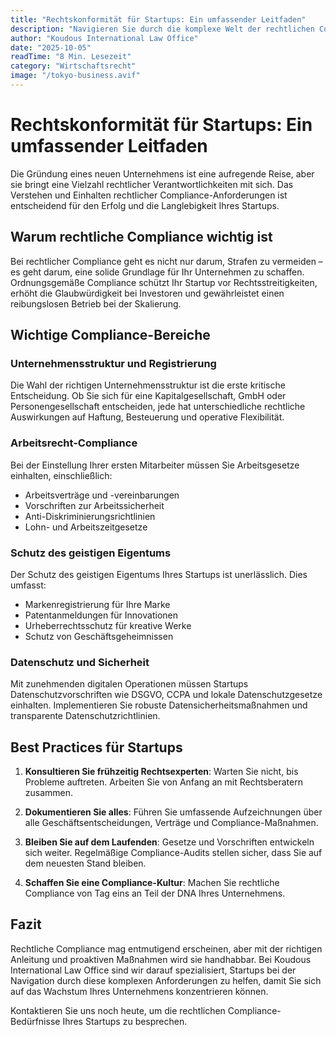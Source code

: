 ```yaml
---
title: "Rechtskonformität für Startups: Ein umfassender Leitfaden"
description: "Navigieren Sie durch die komplexe Welt der rechtlichen Compliance für Startups mit unserem umfassenden Leitfaden zu wesentlichen Vorschriften und Best Practices."
author: "Koudous International Law Office"
date: "2025-10-05"
readTime: "8 Min. Lesezeit"
category: "Wirtschaftsrecht"
image: "/tokyo-business.avif"
---
```


# Rechtskonformität für Startups: Ein umfassender Leitfaden

Die Gründung eines neuen Unternehmens ist eine aufregende Reise, aber sie bringt eine Vielzahl rechtlicher Verantwortlichkeiten mit sich. Das Verstehen und Einhalten rechtlicher Compliance-Anforderungen ist entscheidend für den Erfolg und die Langlebigkeit Ihres Startups.

## Warum rechtliche Compliance wichtig ist

Bei rechtlicher Compliance geht es nicht nur darum, Strafen zu vermeiden – es geht darum, eine solide Grundlage für Ihr Unternehmen zu schaffen. Ordnungsgemäße Compliance schützt Ihr Startup vor Rechtsstreitigkeiten, erhöht die Glaubwürdigkeit bei Investoren und gewährleistet einen reibungslosen Betrieb bei der Skalierung.

## Wichtige Compliance-Bereiche

### Unternehmensstruktur und Registrierung

Die Wahl der richtigen Unternehmensstruktur ist die erste kritische Entscheidung. Ob Sie sich für eine Kapitalgesellschaft, GmbH oder Personengesellschaft entscheiden, jede hat unterschiedliche rechtliche Auswirkungen auf Haftung, Besteuerung und operative Flexibilität.

### Arbeitsrecht-Compliance

Bei der Einstellung Ihrer ersten Mitarbeiter müssen Sie Arbeitsgesetze einhalten, einschließlich:
- Arbeitsverträge und -vereinbarungen
- Vorschriften zur Arbeitssicherheit
- Anti-Diskriminierungsrichtlinien
- Lohn- und Arbeitszeitgesetze

### Schutz des geistigen Eigentums

Der Schutz des geistigen Eigentums Ihres Startups ist unerlässlich. Dies umfasst:
- Markenregistrierung für Ihre Marke
- Patentanmeldungen für Innovationen
- Urheberrechtsschutz für kreative Werke
- Schutz von Geschäftsgeheimnissen

### Datenschutz und Sicherheit

Mit zunehmenden digitalen Operationen müssen Startups Datenschutzvorschriften wie DSGVO, CCPA und lokale Datenschutzgesetze einhalten. Implementieren Sie robuste Datensicherheitsmaßnahmen und transparente Datenschutzrichtlinien.

## Best Practices für Startups

1. **Konsultieren Sie frühzeitig Rechtsexperten**: Warten Sie nicht, bis Probleme auftreten. Arbeiten Sie von Anfang an mit Rechtsberatern zusammen.

2. **Dokumentieren Sie alles**: Führen Sie umfassende Aufzeichnungen über alle Geschäftsentscheidungen, Verträge und Compliance-Maßnahmen.

3. **Bleiben Sie auf dem Laufenden**: Gesetze und Vorschriften entwickeln sich weiter. Regelmäßige Compliance-Audits stellen sicher, dass Sie auf dem neuesten Stand bleiben.

4. **Schaffen Sie eine Compliance-Kultur**: Machen Sie rechtliche Compliance von Tag eins an Teil der DNA Ihres Unternehmens.

## Fazit

Rechtliche Compliance mag entmutigend erscheinen, aber mit der richtigen Anleitung und proaktiven Maßnahmen wird sie handhabbar. Bei Koudous International Law Office sind wir darauf spezialisiert, Startups bei der Navigation durch diese komplexen Anforderungen zu helfen, damit Sie sich auf das Wachstum Ihres Unternehmens konzentrieren können.

Kontaktieren Sie uns noch heute, um die rechtlichen Compliance-Bedürfnisse Ihres Startups zu besprechen.

